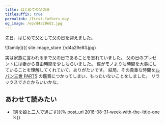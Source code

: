 ```yaml
---
title: はじめての父の日
titlesuffix: true
permalink: /first-fathers-day
og_image: /ep/d4a29e83.jpg
---
```


先日、はじめて父として父の日を迎えました。

![family]({{ site.image_store }}d4a29e83.jpg)

実は家族に言われるまで父の日であることを忘れていました。
父の日のプレゼントには妻から自由時間を少しもらいました。
僕がモノよりも時間を大事にしていることを理解してくれていて、ありがたいです。
結局、その貴重な時間を[ルパン三世 PART5](https://lupin-pt5.com/) の鑑賞につかってしまい、もったいないことをしました。
リラックスできたからいいかな。

## あわせて読みたい

- [週を娘と二人で過ごす]({% post_url 2018-08-31-week-with-the-little-one %})
